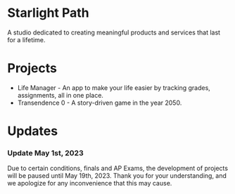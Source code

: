 # Starlight Path
A studio dedicated to creating meaningful products and services that last for a lifetime.

# Projects
* Life Manager - An app to make your life easier by tracking grades, assignments, all in one place.
* Transendence 0 - A story-driven game in the year 2050.

# Updates
### Update May 1st, 2023
Due to certain conditions, finals and AP Exams, the development of projects will be paused until May 19th, 2023.
Thank you for your understanding, and we apologize for any inconvenience that this may cause.
